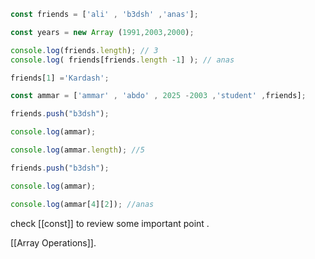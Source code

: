 
```js
const friends = ['ali' , 'b3dsh' ,'anas'];

const years = new Array (1991,2003,2000);

console.log(friends.length); // 3
console.log( friends[friends.length -1] ); // anas

friends[1] ='Kardash';

const ammar = ['ammar' , 'abdo' , 2025 -2003 ,'student' ,friends];

friends.push("b3dsh");

console.log(ammar);

console.log(ammar.length); //5

friends.push("b3dsh");

console.log(ammar);

console.log(ammar[4][2]); //anas

```

check [[const]] to review some important point .

[[Array Operations]].